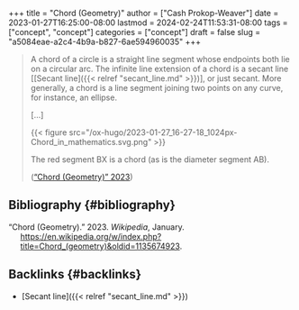 +++
title = "Chord (Geometry)"
author = ["Cash Prokop-Weaver"]
date = 2023-01-27T16:25:00-08:00
lastmod = 2024-02-24T11:53:31-08:00
tags = ["concept", "concept"]
categories = ["concept"]
draft = false
slug = "a5084eae-a2c4-4b9a-b827-6ae594960035"
+++

> A chord of a circle is a straight line segment whose endpoints both lie on a circular arc. The infinite line extension of a chord is a secant line [[Secant line]({{< relref "secant_line.md" >}})], or just secant. More generally, a chord is a line segment joining two points on any curve, for instance, an ellipse.
>
> [...]
>
> {{< figure src="/ox-hugo/2023-01-27_16-27-18_1024px-Chord_in_mathematics.svg.png" >}}
>
> The red segment BX is a chord (as is the diameter segment AB).
>
> (<a href="#citeproc_bib_item_1">“Chord (Geometry)” 2023</a>)


## Bibliography {#bibliography}

<style>.csl-entry{text-indent: -1.5em; margin-left: 1.5em;}</style><div class="csl-bib-body">
  <div class="csl-entry"><a id="citeproc_bib_item_1"></a>“Chord (Geometry).” 2023. <i>Wikipedia</i>, January. <a href="https://en.wikipedia.org/w/index.php?title=Chord_(geometry)&oldid=1135674923">https://en.wikipedia.org/w/index.php?title=Chord_(geometry)&#38;oldid=1135674923</a>.</div>
</div>


## Backlinks {#backlinks}

-   [Secant line]({{< relref "secant_line.md" >}})

